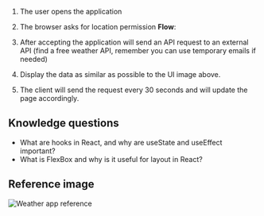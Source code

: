 
1.  The user opens the application
1.  The browser asks for location permission
**Flow**:

1.  After accepting the application will send an API request to an external API (find a free   weather API, remember you can use temporary emails if needed)
1.  Display the data as similar as possible to the UI image above.
1.  The client will send the request every 30 seconds and will update the page accordingly.

## Knowledge questions

- What are hooks in React, and why are useState and useEffect important?
- What is FlexBox and why is it useful for layout in React?

## Reference image

![Weather app reference](/assets/images/OptimusTraining/weatherApp.png)
